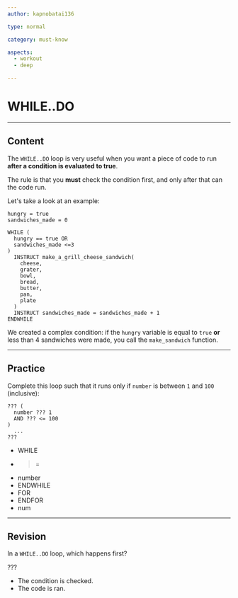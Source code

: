 ```yaml
---
author: kapnobatai136

type: normal

category: must-know

aspects:
  - workout
  - deep

---
```


# WHILE..DO

---
## Content

The `WHILE..DO` loop is very useful when you want a piece of code to run **after a condition is evaluated to true**. 

The rule is that you **must** check the condition first, and only after that can the code run.

Let's take a look at an example:

```plain-text
hungry = true
sandwiches_made = 0

WHILE (
  hungry == true OR 
  sandwiches_made <=3
)
  INSTRUCT make_a_grill_cheese_sandwich(
    cheese, 
    grater, 
    bowl, 
    bread, 
    butter, 
    pan, 
    plate
  )
  INSTRUCT sandwiches_made = sandwiches_made + 1
ENDWHILE
```

We created a complex condition: if the `hungry` variable is equal to `true` **or** less than 4 sandwiches were made, you call the `make_sandwich` function.

---
## Practice

Complete this loop such that it runs only if `number` is between `1` and `100` (inclusive):

```plain-text
??? (
  number ??? 1 
  AND ??? <= 100
)
  ...
???
```

* WHILE
* >=
* number
* ENDWHILE
* FOR
* ENDFOR
* num

---
## Revision

In a `WHILE..DO` loop, which happens first?

???

* The condition is checked.
* The code is ran.